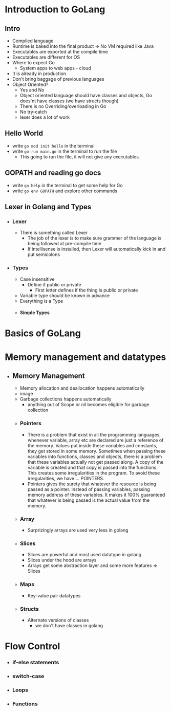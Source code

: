# Introduction to GoLang

## Intro

- Compiled language
- Runtime is baked into the final product => No VM required like Java
- Executables are exported at the compile time
- Executables are different for OS
- Where to expect Go
  - System apps to web apps - cloud
- It is already in production
- Don't bring baggage of previous languages
- Object Oriented?
  - Yes and No
  - Object oriented language should have classes and objects, Go does'nt have classes (we have structs though)
  - There is no Overriding/overloading in Go
  - No try-catch
  - lexer does a lot of work

## Hello World

- write `go mod init hello` in the terminal
- write `go run main.go` in the terminal to run the file
  - This going to run the file, it will not give any executables.

## GOPATH and reading go docs

- write `go help` in the terminal to get some help for Go
- write `go env GOPATH` and explore other commands

## Lexer in Golang and Types

- ### Lexer
  - There is something called Lexer
    - The job of the lexer is to make sure grammer of the language is being followed at pre-compile time
    - If intellisense is installed, then Lexer will automatically kick in and put semicolons
- ### Types
  - Case insensitive
    - Define if public or private
      - First letter defines if the thing is public or private
  - Variable type should be known in advance
  - Everything is a Type
  - #### Simple Types

# Basics of GoLang

# Memory management and datatypes

- ## Memory Management
  - Memory allocation and deallocation happens automatically
  - image
  - Garbage collections happens automatically
    - anything out of Scope or nil becomes eligible for garbage collection
  - ### Pointers
    - There is a problem that exist in all the programming languages, whenever variable, array etc are declared are just a reference of the memory. Values put inside these variables and constants, they get stored in some memory. Sometimes when passing these variables into functions, classes and objects, there is a problem that these variables actually not get passed along. A copy of the variable is created and that copy is passed into the functions. This creates some irregularities in the program. To avoid these irregularities, we have.... POINTERS.
    - Pointers gives the surety that whatever the resource is being passed as a pointer. Instead of passing variables, passing memory address of these variables. It makes it 100% guaranteed that whatever is being passed is the actual value from the memory.
  - ### Array
    - Surprizingly arrays are used very less in golang
  - ### Slices
    - Slices are powerful and most used datatype in golang
    - Slices under the hood are arrays
    - Arrays get some abstraction layer and some more features => Slices
  - ### Maps
    - Key-value pair datatypes
  - ### Structs
    - Alternate versions of classes
      - we don't have classes in golang

# Flow Control

- ### if-else statements
- ### switch-case
- ### Loops
- ### Functions

